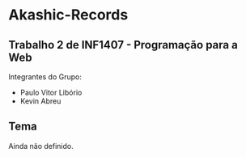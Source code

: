# Akashic-Records

## Trabalho 2 de INF1407 - Programação para a Web
Integrantes do Grupo:

* Paulo Vitor Libório  
* Kevin Abreu  

## Tema
Ainda não definido.
